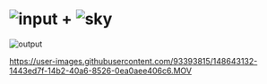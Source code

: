 
![input](https://user-images.githubusercontent.com/93393815/148599923-bfa9ec8c-fbbe-43d3-93ba-9126a8f2d4ea.jpg)
+
![sky](https://user-images.githubusercontent.com/93393815/148599938-9a276771-f1c7-4427-905e-5d23da43ffa2.jpg)
=
![output](https://user-images.githubusercontent.com/93393815/148599959-22083077-2cd2-48aa-965e-8ff351d010e5.jpg)





https://user-images.githubusercontent.com/93393815/148643132-1443ed7f-14b2-40a6-8526-0ea0aee406c6.MOV

